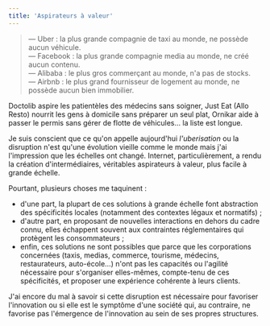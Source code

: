 ```yaml
---
title: 'Aspirateurs à valeur'
---
```


> — Uber : la plus grande compagnie de taxi au monde, ne possède aucun véhicule.  
> — Facebook : la plus grande compagnie media au monde, ne créé aucun contenu.  
> — Alibaba : le plus gros commerçant au monde, n'a pas de stocks.  
> — Airbnb : le plus grand fournisseur de logement au monde, ne possède aucun bien immobilier.

Doctolib aspire les patientèles des médecins sans soigner, Just Eat (Allo Resto) nourrit les gens à domicile sans préparer un seul plat, Ornikar aide à passer le permis sans gérer de flotte de véhicules… la liste est longue.

Je suis conscient que ce qu'on appelle aujourd'hui _l'uberisation_ ou la disruption n'est qu'une évolution vieille comme le monde mais j'ai l'impression que les échelles ont changé. Internet, particulièrement, a rendu la création d'intermédiaires, véritables aspirateurs à valeur, plus facile à grande échelle.

Pourtant, plusieurs choses me taquinent :

* d'une part, la plupart de ces solutions à grande échelle font abstraction des spécificités locales (notamment des contextes légaux et normatifs) ;
* d'autre part, en proposant de nouvelles interactions en dehors du cadre connu, elles échappent souvent aux contraintes réglementaires qui protègent les consommateurs ;
* enfin, ces solutions ne sont possibles que parce que les corporations concernées (taxis, medias, commerce, tourisme, médecins, restaurateurs, auto-école…) n'ont pas les capacités ou l'agilité nécessaire pour s'organiser elles-mêmes, compte-tenu de ces spécificités, et proposer une expérience cohérente à leurs clients.

J'ai encore du mal à savoir si cette disruption est nécessaire pour favoriser l'innovation ou si elle est le symptôme d'une société qui, au contraire, ne favorise pas l'émergence de l'innovation au sein de ses propres structures.
